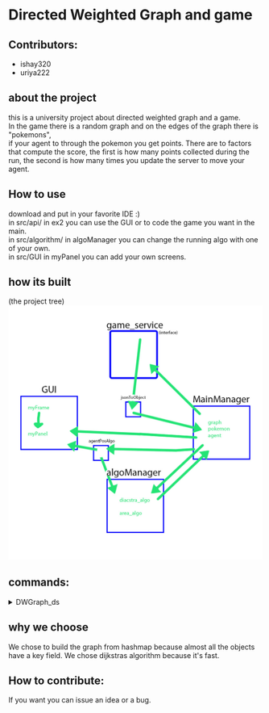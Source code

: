 # Directed Weighted Graph and game

## Contributors:
* ishay320
* uriya222

## about the project
this is a university project about directed weighted graph and a game.  
In the game there is a random graph and on the edges of the graph there is "pokemons",  
 if your agent to through the pokemon you get points.
There are to factors that compute the score, the first is how many points collected during the run, 
 the second is how many times you update the server to move your agent.  

## How to use
download and put in your favorite IDE :)  
in src/api/ in ex2 you can use the GUI or to code the game you want in the main.  
in src/algorithm/ in algoManager you can change the running algo with one of your own.  
in src/GUI in myPanel you can add your own screens.

## how its built
 (the project tree)  
![project tree](/gameAssets/project_tree.jpg)

## commands:
<details>
  <summary>DWGraph_ds</summary>
  
  ```java
DWGraph_DS(directed_weighted_graph graph_ds); //copy constructor
DWGraph_DS();//constuctor
node_data getNode(int key);//return the node_data by the node_id, null if none
edge_data getEdge(int src, int dest); //returns the data of the edge (src,dest), null if none
void addNode(node_data n); //adds a new node to the graph with the given node_data
void connect(int src, int dest, double w); //Connects an edge with weight w between node src to node dest
Collection<node_data> getV(); //returns a pointer (shallow copy) for the collection representing all the nodes in the graph
Collection<edge_data> getE(int node_id); //method returns a pointer (shallow copy) for the collection representing all the edges getting out of the given node (all the edges starting (source) at the given node)
node_data removeNode(int key); //Deletes the node (with the given ID) from the graph
edge_data removeEdge(int src, int dest); //Deletes the edge from the graph
int nodeSize(); // returns the number of vertices (nodes) in the graph
int edgeSize(); // returns the number of edges
int getMC(); // returns the Modify Count 
boolean equals(Object o); //return if equals
  ```
  <summary>DWGraph_Algo</summary>
  
  ```java
DWGraph_Algo();//constuctor
void init(directed_weighted_graph g); //init the graph on which this set of algorithms operates on
directed_weighted_graph getGraph(); //return the underlying graph of which this class works
directed_weighted_graph copy(); //compute a deep copy of this weighted graph
boolean isConnected(); //returns true if and only if there is a valid path from each node to each other node
double shortestPathDist(int src, int dest); //returns the length of the shortest path between src to dest
List<node_data> shortestPath(int src, int dest); //returns the the shortest path between src to dest - as an ordered List of nodes
boolean save(String file); //saves this weighted directed graph to the given file name in JSON format using GSON
boolean load(String file); //This method load a graph to this graph algorithm from a file
boolean equals(Object o); //return if equals
  ```
</details>

## why we choose
We chose to build the graph from hashmap because almost all the objects
 have a key field.
We chose dijkstras algorithm because it's fast.


## How to contribute:
 If you want you can issue an idea or a bug. 
